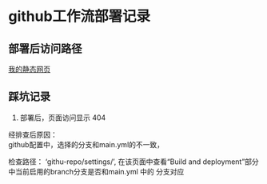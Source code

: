 # github工作流部署记录

## 部署后访问路径
[我的静态网页](https://xiguan-wuge.github.io/vite-project/#/)


## 踩坑记录
1. 部署后，页面访问显示 404  

经排查后原因：   
github配置中，选择的分支和main.yml的不一致，  

检查路径：
‘githu-repo/settings/’, 在该页面中查看“Build and deployment”部分中当前启用的branch分支是否和main.yml 中的 分支对应